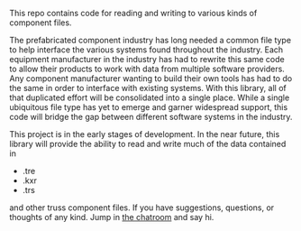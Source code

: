 This repo contains code for reading and writing to various kinds of component files.

The prefabricated component industry has long needed a common file type to help interface the various systems found throughout the industry. Each equipment manufacturer in the industry has had to rewrite this same code to allow their products to work with data from multiple software providers. Any component manufacturer wanting to build their own tools has had to do the same in order to interface with existing systems. With this library, all of that duplicated effort will be consolidated into a single place. While a single ubiquitous file type has yet to emerge and garner widespread support, this code will bridge the gap between different software systems in the industry.

This project is in the early stages of development. In the near future, this library will provide the ability to read and write much of the data contained in 

* .tre
* .kxr
* .trs

and other truss component files. If you have suggestions, questions, or thoughts of any kind. Jump in [the chatroom](https://tlk.io/truss-free) and say hi.
